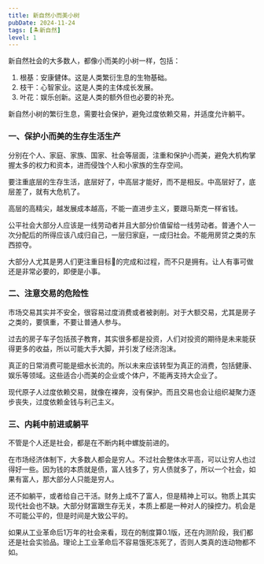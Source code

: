 ```yaml
---
title: 新自然小而美小树
pubDate: 2024-11-24
tags: [🏝新自然]
level: 1
---
```


新自然社会的大多数人，都像小而美的小树一样，包括：

1. 根基：安康健体。这是人类繁衍生息的生物基础。
2. 枝干：心智家业。这是人类的主体成长发展。
3. 叶花：娱乐创新。这是人类的额外但也必要的补充。

新自然小树的繁衍生息，需要社会保护，避免过度依赖交易，并适度允许躺平。

### 一、保护小而美的生存生活生产

分别在个人、家庭、家族、国家、社会等层面，注重和保护小而美，避免大机构掌握太多的权力和资本，进而侵蚀个人和小家族的生存空间。

要注重底层的生存生活，底层好了，中高层才能好，而不是相反。中高层好了，底层差了，就有大危机了。

高层的高精尖，越发展成本越高，不能一直进步主义，要跟马斯克一样省钱。

公平社会大部分人应该是一线劳动者并且大部分价值留给一线劳动者。普通个人一次分配后的所得应该八成归自己，一层归家庭，一成归社会。不能用房贷之类的东西掠夺。

大部分人尤其是男人们更注重目标🎯的完成和过程，而不只是拥有。让人有事可做还是非常必要的，即便是小事。

### 二、注意交易的危险性

市场交易其实并不安全，很容易过度消费或者被剥削。对于大额交易，尤其是房子之类的，要慎重，不要让普通人参与。

过去的房子车子包括孩子教育，其实很多都是投资，人们对投资的期待是未来能获得更多的收益，所以可能大手大脚，并引发了经济泡沫。

真正的日常消费可能是细水长流的。所以未来应该转型为真正的消费，包括健康、娱乐等领域。这些适合小而美的企业或个体户，不能再支持大企业了。

现代原子人过度依赖交易，就像在裸奔，没有保护。而且交易也会让组织凝聚力逐步丧失，过度依赖金钱与利己主义。

### 三、内耗中前进或躺平

不管是个人还是社会，都是在不断内耗中螺旋前进的。

在市场经济体制下，大多数人都会是穷人。不过社会整体水平高，可以让穷人也过得好一些。因为钱的本质就是债，富人钱多了，穷人债就多了，所以一个社会，如果有富人，那大部分人只能是穷人。

还不如躺平，或者给自己干活。财务上成不了富人，但是精神上可以。物质上其实现代社会也不缺。大部分财富跟生存无关，本质上都是一种对人的操控力。机会是不可能公平的，但是时间是大致公平的。

如果从工业革命后1万年的社会来看，现在的制度算0.1版，还在内测阶段，我们都还是社会实验品。理论上工业革命后不容易饿死冻死了，否则人类真的连动物都不如。
